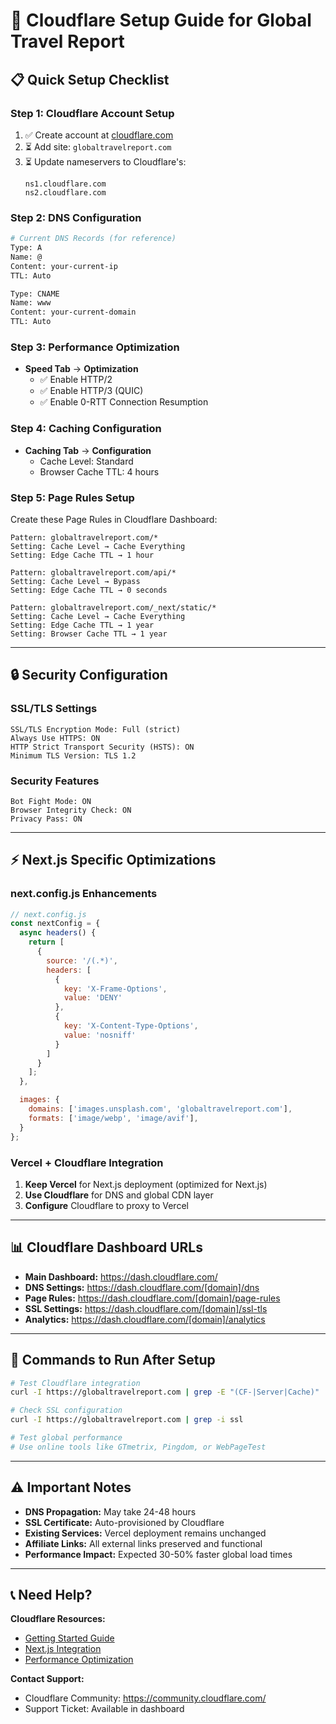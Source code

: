 # 🚀 Cloudflare Setup Guide for Global Travel Report

## **📋 Quick Setup Checklist**

### **Step 1: Cloudflare Account Setup**
1. ✅ Create account at [cloudflare.com](https://cloudflare.com)
2. ⏳ Add site: `globaltravelreport.com`
3. ⏳ Update nameservers to Cloudflare's:
   ```
   ns1.cloudflare.com
   ns2.cloudflare.com
   ```

### **Step 2: DNS Configuration**
```bash
# Current DNS Records (for reference)
Type: A
Name: @
Content: your-current-ip
TTL: Auto

Type: CNAME
Name: www
Content: your-current-domain
TTL: Auto
```

### **Step 3: Performance Optimization**
- **Speed Tab** → **Optimization**
  - ✅ Enable HTTP/2
  - ✅ Enable HTTP/3 (QUIC)
  - ✅ Enable 0-RTT Connection Resumption

### **Step 4: Caching Configuration**
- **Caching Tab** → **Configuration**
  - Cache Level: Standard
  - Browser Cache TTL: 4 hours

### **Step 5: Page Rules Setup**
Create these Page Rules in Cloudflare Dashboard:

```
Pattern: globaltravelreport.com/*
Setting: Cache Level → Cache Everything
Setting: Edge Cache TTL → 1 hour

Pattern: globaltravelreport.com/api/*
Setting: Cache Level → Bypass
Setting: Edge Cache TTL → 0 seconds

Pattern: globaltravelreport.com/_next/static/*
Setting: Cache Level → Cache Everything
Setting: Edge Cache TTL → 1 year
Setting: Browser Cache TTL → 1 year
```

---

## **🔒 Security Configuration**

### **SSL/TLS Settings**
```
SSL/TLS Encryption Mode: Full (strict)
Always Use HTTPS: ON
HTTP Strict Transport Security (HSTS): ON
Minimum TLS Version: TLS 1.2
```

### **Security Features**
```
Bot Fight Mode: ON
Browser Integrity Check: ON
Privacy Pass: ON
```

---

## **⚡ Next.js Specific Optimizations**

### **next.config.js Enhancements**
```javascript
// next.config.js
const nextConfig = {
  async headers() {
    return [
      {
        source: '/(.*)',
        headers: [
          {
            key: 'X-Frame-Options',
            value: 'DENY'
          },
          {
            key: 'X-Content-Type-Options',
            value: 'nosniff'
          }
        ]
      }
    ];
  },

  images: {
    domains: ['images.unsplash.com', 'globaltravelreport.com'],
    formats: ['image/webp', 'image/avif'],
  }
};
```

### **Vercel + Cloudflare Integration**
1. **Keep Vercel** for Next.js deployment (optimized for Next.js)
2. **Use Cloudflare** for DNS and global CDN layer
3. **Configure** Cloudflare to proxy to Vercel

---

## **📊 Cloudflare Dashboard URLs**
- **Main Dashboard:** https://dash.cloudflare.com/
- **DNS Settings:** https://dash.cloudflare.com/[domain]/dns
- **Page Rules:** https://dash.cloudflare.com/[domain]/page-rules
- **SSL Settings:** https://dash.cloudflare.com/[domain]/ssl-tls
- **Analytics:** https://dash.cloudflare.com/[domain]/analytics

---

## **🔧 Commands to Run After Setup**

```bash
# Test Cloudflare integration
curl -I https://globaltravelreport.com | grep -E "(CF-|Server|Cache)"

# Check SSL configuration
curl -I https://globaltravelreport.com | grep -i ssl

# Test global performance
# Use online tools like GTmetrix, Pingdom, or WebPageTest
```

---

## **⚠️ Important Notes**

- **DNS Propagation:** May take 24-48 hours
- **SSL Certificate:** Auto-provisioned by Cloudflare
- **Existing Services:** Vercel deployment remains unchanged
- **Affiliate Links:** All external links preserved and functional
- **Performance Impact:** Expected 30-50% faster global load times

---

## **📞 Need Help?**

**Cloudflare Resources:**
- [Getting Started Guide](https://developers.cloudflare.com/getting-started/)
- [Next.js Integration](https://developers.cloudflare.com/pages/)
- [Performance Optimization](https://developers.cloudflare.com/speed/)

**Contact Support:**
- Cloudflare Community: https://community.cloudflare.com/
- Support Ticket: Available in dashboard
